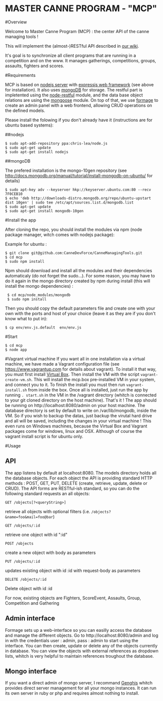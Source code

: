 MASTER CANNE PROGRAM - "MCP"
============================

#Overview

Welcome to Master Canne Program (MCP) : the center API of the canne managing tools  !

This will implement the (almost-)RESTful API described in [our wiki](https://github.com/CanneDevForce/CanneManagingTools/wiki).

It's goal is to synchronize all client programs that are running in a competition and on the www.
It manages gatherings, competitions, groups, assaults, fighters and scores.

#Requirements

MCP is based on [nodejs server](http://nodejs.org) with [expressjs web framework](http://expressjs.com/) (see above for installation). It also uses [mongoDB](http://www.mongodb.org) for storage. The restful part is impletented using the [node-restful](https://github.com/baugarten/node-restful) module, and the data base object relations are using the [mongoose](http://mongoosejs.com/index.html) module. 
On top of that, we use [formage](https://github.com/TheNodeILs/formage) to create an admin panel with a web frontend, allowing CRUD operations on the defined models.

Please install the folowing if you don't already have it (instructions are for ubuntu based systems): 

##nodejs

```
$ sudo apt-add-repository ppa:chris-lea/node.js
$ sudo apt-get update
$ sudo apt-get install nodejs
```

##mongoDB

The prefered installation is the mongo-10gen repository (see http://docs.mongodb.org/manual/tutorial/install-mongodb-on-ubuntu/ for details)

```
$ sudo apt-key adv --keyserver hkp://keyserver.ubuntu.com:80 --recv 7F0CEB10
$ echo 'deb http://downloads-distro.mongodb.org/repo/ubuntu-upstart dist 10gen' | sudo tee /etc/apt/sources.list.d/mongodb.list
$ sudo apt-get update
$ sudo apt-get install mongodb-10gen
```

#Install the app

After cloning the repo, you should install the modules via npm (node package manager, witch comes with nodejs package):

Example for ubuntu :

``` 
$ git clone git@github.com:CanneDevForce/CanneManagingTools.git
$ cd mcp
$ sudo npm install 

```

Npm should download and install all the modules and their dependencies automaticaly (do not forget the sudo...). For some reason, you may have to do it again in the mongo directory created by npm during install (this will install the mongo dependencies) : 

```
 $ cd mcp/node_modules/mongodb
 $ sudo npm install
``` 

Then you should copy the default parameters file and create one with your own with the ports and host of your choice (leave it as they are if you don't know what to put in):

```
$ cp env/env.js.default  env/env.js
```

#Start

```
$ cd mcp
$ node app
```

#Vagrant virtual machine
If you want all in one installation via a virtual machine, we have made a Vagrant configuration file (see https://www.vagrantup.com for details about vagrant). To install it that way, you must first install [Virtual Box](https://www.virtualbox.org/wiki/Downloads). Then install the VM with the script ```vagrant-create-vm.sh```. This will install the mcp.box pre-installed VM in your system, and connect you to it. To finish the install you must then run ```vagrant-install.sh``` from inside the box. Once all is installed, just run the app by running ```. start.sh``` in the VM in the /vagrant directory (whitch is connected to your git cloned directory on the host machine). That's it ! The app should be running on http://localhost:8080/admin on your host machine.
The database directory is set by default to write on /var/lib/mongodb, inside the VM. So if you wish to backup the datas, just backup the virutal hard drive and all will be saved, including the changes in your virtual machine !
This even runs on Windows machines, because the Virtual Box and Vagrant packages come for windows, linux and OSX. Although of course the vagrant install script is for ubuntu only.

#Usage
## API
The app listens by default at localhost:8080. The models directory holds all the database objects. For each object the API is providing standard HTTP methods : POST, GET, PUT, DELETE (create, retrieve, update, delete or CRUD). The API forms are RESTful-ish standard, so you can do the following standard requests an all objects: 

```
GET /objects[?<queryString>]
```
retrieve all objects with optional filters (i.e. ```/objects?&name=foo&mail=foo@bar```)

```
GET /objects/:id
```
retrieve one object with id ":id"

```
POST /objects
```
create a new object with body as parameters

```
PUT /objects/:id
```
updates existing object with id :id with request-body as parameters

```
DELETE /objects/:id
```
Delete object with id :id


For now, existing objects are Fighters, ScoreEvent, Assaults, Group, Competition and Gathering

## Admin interface
Formage sets up a web-interface so you can easilly access the database and manage the different objects. Go to http://localhost:8080/admin and log in with the credentials user : admin, pass : admin to start using the interface.
You can then create, update or delete any of the objects currently in database. You can view the objects with external references as dropdown lists, whitch is very helpful to maintain references troughout the database.

## Mongo interface
If you want a direct admin of mongo server, I recommand [Genghis](https://github.com/bobthecow/genghis) whitch provides direct server management for all your mongo instances. It can run its own server in ruby or php and requires almost nothing to install.